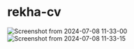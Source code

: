 # rekha-cv

![Screenshot from 2024-07-08 11-33-00](https://github.com/rekha0suthar/rekha-cv/assets/71004640/30d1bd5b-c806-46e3-8935-f87f3fb56af6)
![Screenshot from 2024-07-08 11-33-15](https://github.com/rekha0suthar/rekha-cv/assets/71004640/05b0e389-6997-4273-b20b-2c389f3735c2)
